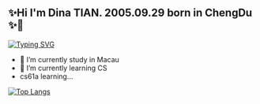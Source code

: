 ## ✨Hi I'm Dina TIAN. 2005.09.29 born in ChengDu ✨👋

[![Typing SVG](https://readme-typing-svg.demolab.com?font=Fira+Code&weight=500&size=24&pause=1000&color=F775AD&width=435&lines=In+all+the+shabby+fading;please+shine+forever)](https://git.io/typing-svg)

- 🔭 I’m currently study in Macau
- 🌱 I’m currently learning CS
- cs61a learning...

[![Top Langs](https://github-readme-stats.vercel.app/api/top-langs/?username=MoYanTIN&layout=compact)](https://github.com/anuraghazra/github-readme-stats)
